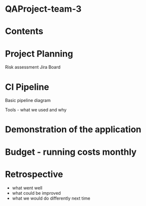 # QAProject-team-3

# Contents

# Project Planning

Risk assessment
Jira Board

# CI Pipeline 

Basic pipeline diagram

Tools - what we used and why

# Demonstration of the application 

# Budget - running costs monthly

# Retrospective

- what went well
- what could be improved
- what we would do differently next time
